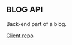 ## BLOG API

Back-end part of a blog.

[Client repo](https://github.com/ThomassMathisen/blog-client)
